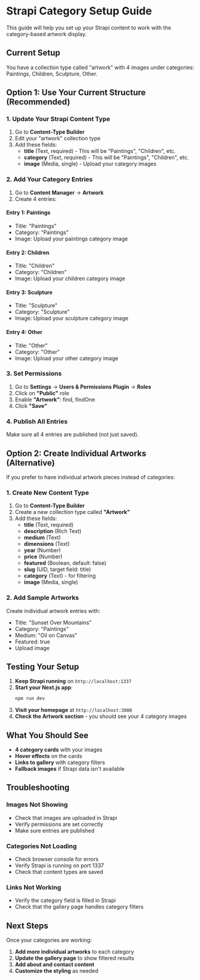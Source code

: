 # Strapi Category Setup Guide

This guide will help you set up your Strapi content to work with the category-based artwork display.

## Current Setup

You have a collection type called "artwork" with 4 images under categories: Paintings, Children, Sculpture, Other.

## Option 1: Use Your Current Structure (Recommended)

### 1. Update Your Strapi Content Type

1. Go to **Content-Type Builder**
2. Edit your "artwork" collection type
3. Add these fields:
   - **title** (Text, required) - This will be "Paintings", "Children", etc.
   - **category** (Text, required) - This will be "Paintings", "Children", etc.
   - **image** (Media, single) - Upload your category images

### 2. Add Your Category Entries

1. Go to **Content Manager** → **Artwork**
2. Create 4 entries:

#### Entry 1: Paintings
- Title: "Paintings"
- Category: "Paintings"
- Image: Upload your paintings category image

#### Entry 2: Children
- Title: "Children"
- Category: "Children"
- Image: Upload your children category image

#### Entry 3: Sculpture
- Title: "Sculpture"
- Category: "Sculpture"
- Image: Upload your sculpture category image

#### Entry 4: Other
- Title: "Other"
- Category: "Other"
- Image: Upload your other category image

### 3. Set Permissions

1. Go to **Settings** → **Users & Permissions Plugin** → **Roles**
2. Click on **"Public"** role
3. Enable **"Artwork"**: find, findOne
4. Click **"Save"**

### 4. Publish All Entries

Make sure all 4 entries are published (not just saved).

## Option 2: Create Individual Artworks (Alternative)

If you prefer to have individual artwork pieces instead of categories:

### 1. Create New Content Type

1. Go to **Content-Type Builder**
2. Create a new collection type called **"Artwork"**
3. Add these fields:
   - **title** (Text, required)
   - **description** (Rich Text)
   - **medium** (Text)
   - **dimensions** (Text)
   - **year** (Number)
   - **price** (Number)
   - **featured** (Boolean, default: false)
   - **slug** (UID, target field: title)
   - **category** (Text) - for filtering
   - **image** (Media, single)

### 2. Add Sample Artworks

Create individual artwork entries with:
- Title: "Sunset Over Mountains"
- Category: "Paintings"
- Medium: "Oil on Canvas"
- Featured: true
- Upload image

## Testing Your Setup

1. **Keep Strapi running** on `http://localhost:1337`
2. **Start your Next.js app**:
   ```bash
   npm run dev
   ```
3. **Visit your homepage** at `http://localhost:3000`
4. **Check the Artwork section** - you should see your 4 category images

## What You Should See

- **4 category cards** with your images
- **Hover effects** on the cards
- **Links to gallery** with category filters
- **Fallback images** if Strapi data isn't available

## Troubleshooting

### Images Not Showing
- Check that images are uploaded in Strapi
- Verify permissions are set correctly
- Make sure entries are published

### Categories Not Loading
- Check browser console for errors
- Verify Strapi is running on port 1337
- Check that content types are saved

### Links Not Working
- Verify the category field is filled in Strapi
- Check that the gallery page handles category filters

## Next Steps

Once your categories are working:
1. **Add more individual artworks** to each category
2. **Update the gallery page** to show filtered results
3. **Add about and contact content**
4. **Customize the styling** as needed 